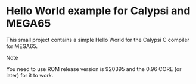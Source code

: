 Hello World example for Calypsi and MEGA65
==========================================

This small project contains a simple Hello World for the Calypsi C
compiler for MEGA65.

> [!NOTE]
> You need to use ROM release version is 920395 and the 0.96 CORE (or later) for it to work.

